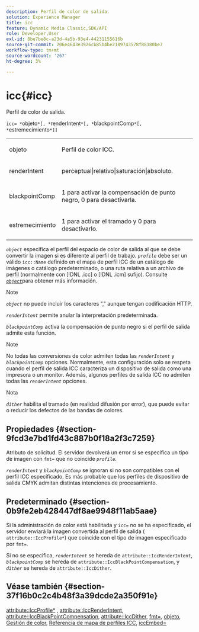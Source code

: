 ```yaml
---
description: Perfil de color de salida.
solution: Experience Manager
title: icc
feature: Dynamic Media Classic,SDK/API
role: Developer,User
exl-id: 8be7be8c-a23d-4a5b-93e4-44231155616b
source-git-commit: 206e4643e3926cb85b4be2189743578f88180be7
workflow-type: tm+mt
source-wordcount: '267'
ht-degree: 3%

---
```


# icc{#icc}

Perfil de color de salida.

`icc= *`objeto`*[, *`renderIntent`*[, *`blackpointComp`*[, *`estremecimiento`*]]`

<table id="simpletable_AC20916999004CDCBBB9888B3A8FB0A7"> 
 <tr class="strow"> 
  <td class="stentry"> <p><span class="codeph"> <span class="varname"> objeto</span> </span> </p></td> 
  <td class="stentry"> <p>Perfil de color ICC. </p></td> 
 </tr> 
 <tr class="strow"> 
  <td class="stentry"> <p><span class="codeph"> <span class="varname"> renderIntent</span></span> </p></td> 
  <td class="stentry"> <p><span class="codeph"> perceptual|relativo|saturación|absoluto</span>. </p></td> 
 </tr> 
 <tr class="strow"> 
  <td class="stentry"> <p><span class="codeph"> <span class="varname"> blackpointComp</span></span> </p></td> 
  <td class="stentry"> <p>1 para activar la compensación de punto negro, 0 para desactivarla. </p></td> 
 </tr> 
 <tr class="strow"> 
  <td class="stentry"> <p><span class="codeph"> <span class="varname"> estremecimiento</span></span> </p></td> 
  <td class="stentry"> <p>1 para activar el tramado y 0 para desactivarlo. </p></td> 
 </tr> 
</table>

*`object`* especifica el perfil del espacio de color de salida al que se debe convertir la imagen si es diferente al perfil de trabajo. *`profile`* debe ser un válido `icc::Name` definido en el mapa de perfil ICC de un catálogo de imágenes o catálogo predeterminado, o una ruta relativa a un archivo de perfil (normalmente con [!DNL .icc] o [!DNL .icm] sufijo). Consulte [ *`object`*](../../../../../is-api/http-ref/image-serving-api-ref/c-http-protocol-reference/c-data-types/r-object.md#reference-2591bd24548d462782c68d138ef795a0)para obtener más información.

>[!NOTE]
>
>*`object`* no puede incluir los caracteres &quot;,&quot; aunque tengan codificación HTTP.

*`renderIntent`* permite anular la interpretación predeterminada.

*`blackpointComp`* activa la compensación de punto negro si el perfil de salida admite esta función.

>[!NOTE]
>
>No todas las conversiones de color admiten todas las *`renderIntent`* y *`blackpointComp`* opciones. Normalmente, esta configuración solo se respeta cuando el perfil de salida ICC caracteriza un dispositivo de salida como una impresora o un monitor. Además, algunos perfiles de salida ICC no admiten todas las *`renderIntent`* opciones.

Nota

*`dither`* habilita el tramado (en realidad difusión por error), que puede evitar o reducir los defectos de las bandas de colores.

## Propiedades {#section-9fcd3e7bd1fd43c887b0f18a2f3c7259}

Atributo de solicitud. El servidor devolverá un error si se especifica un tipo de imagen con `fmt=` que no coincide *`profile`*.

*`renderIntent`* y *`blackpointComp`* se ignoran si no son compatibles con el perfil ICC especificado. Es más probable que los perfiles de dispositivo de salida CMYK admitan distintas intenciones de procesamiento.

## Predeterminado {#section-0b9fe2eb428447df8ae9948f11ab5aae}

Si la administración de color está habilitada y `icc=` no se ha especificado, el servidor enviará la imagen convertida al perfil de salida ( `attribute::IccProfile*`) que coincide con el tipo de imagen especificado por `fmt=`.

Si no se especifica, *`renderIntent`* se hereda de `attribute::IccRenderIntent`, *`blackpointComp`* se hereda de `attribute::IccBlackPointCompensation`, y *`dither`* se hereda de `attribute::IccDither`.

## Véase también {#section-37f16b0c2c4b48f3a39dcde2a350f91e}

[attribute::IccProfile*](../../../../../is-api/image-catalog/image-serving-api-ref/c-image-catalog-reference/c-attributes-reference/r-iccprofilecmyk.md#reference-db89f9dac33e447cadb359ec1ba27ee0) , [attribute::IccRenderIntent](../../../../../is-api/image-catalog/image-serving-api-ref/c-image-catalog-reference/c-attributes-reference/r-iccrenderintent.md#reference-012f207f28bd4406a5368d23ed95a51f), [attribute::IccBlackPointCompensation](../../../../../is-api/image-catalog/image-serving-api-ref/c-image-catalog-reference/c-attributes-reference/r-iccblackpointcompensation.md#reference-357626375ee140d1807f0c05171c733f), [attribute::IccDither](../../../../../is-api/image-catalog/image-serving-api-ref/c-image-catalog-reference/c-attributes-reference/r-iccdither.md#reference-914d0d0567364246b4016d45c0ada85b), [fmt=](../../../../../is-api/http-ref/image-serving-api-ref/c-http-protocol-reference/c-command-reference/r-is-http-fmt.md#reference-cdf10043423b45ba9fe15157fb3ae37a), [objeto](../../../../../is-api/http-ref/image-serving-api-ref/c-http-protocol-reference/c-data-types/r-object.md#reference-2591bd24548d462782c68d138ef795a0), [Gestión de color](../../../../../is-api/http-ref/image-serving-api-ref/c-http-protocol-reference/c-syntax-and-features/r-color-management.md#reference-c7e4a72d589145189f7e4bcb6b4544d7), [Referencia de mapa de perfiles ICC](../../../../../is-api/image-catalog/image-serving-api-ref/c-image-catalog-reference/c-icc-profile-map-reference/c-icc-profile-map-reference.md#concept-57b9148ce55249cd825cb7ee19ed057c), [iccEmbed=](../../../../../is-api/http-ref/image-serving-api-ref/c-http-protocol-reference/c-command-reference/r-iccembed.md#reference-e3b774fb322046a2a6dde3a7bab5583e)
